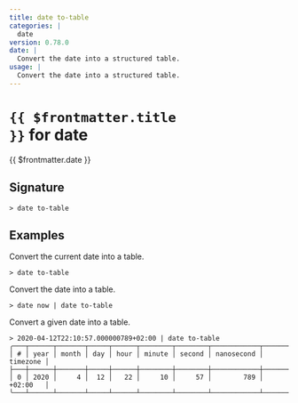 ```yaml
---
title: date to-table
categories: |
  date
version: 0.78.0
date: |
  Convert the date into a structured table.
usage: |
  Convert the date into a structured table.
---
```


# <code>{{ $frontmatter.title }}</code> for date

<div class='command-title'>{{ $frontmatter.date }}</div>

## Signature

```> date to-table ```

## Examples

Convert the current date into a table.
```shell
> date to-table

```

Convert the date into a table.
```shell
> date now | date to-table

```

Convert a given date into a table.
```shell
> 2020-04-12T22:10:57.000000789+02:00 | date to-table
╭───┬──────┬───────┬─────┬──────┬────────┬────────┬────────────┬──────────╮
│ # │ year │ month │ day │ hour │ minute │ second │ nanosecond │ timezone │
├───┼──────┼───────┼─────┼──────┼────────┼────────┼────────────┼──────────┤
│ 0 │ 2020 │     4 │  12 │   22 │     10 │     57 │        789 │ +02:00   │
╰───┴──────┴───────┴─────┴──────┴────────┴────────┴────────────┴──────────╯

```
